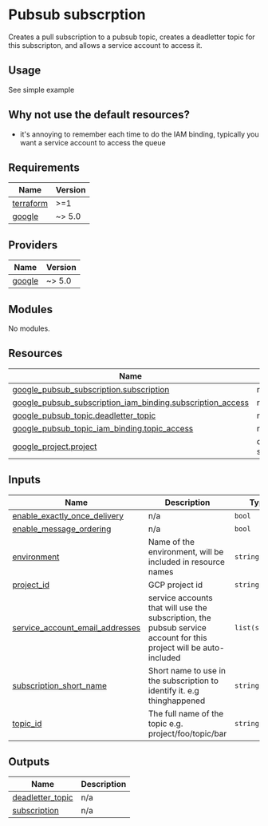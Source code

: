 # Pubsub subscrption
Creates a pull subscription to a pubsub topic, creates a deadletter topic for this subscripton, and allows a service
account to access it.

## Usage
See simple example

## Why not use the default resources?
* it's annoying to remember each time to do the IAM binding, typically you want a service account to access the queue
 
<!-- BEGINNING OF PRE-COMMIT-TERRAFORM DOCS HOOK -->
## Requirements

| Name | Version |
|------|---------|
| <a name="requirement_terraform"></a> [terraform](#requirement\_terraform) | >=1 |
| <a name="requirement_google"></a> [google](#requirement\_google) | ~> 5.0 |

## Providers

| Name | Version |
|------|---------|
| <a name="provider_google"></a> [google](#provider\_google) | ~> 5.0 |

## Modules

No modules.

## Resources

| Name | Type |
|------|------|
| [google_pubsub_subscription.subscription](https://registry.terraform.io/providers/hashicorp/google/latest/docs/resources/pubsub_subscription) | resource |
| [google_pubsub_subscription_iam_binding.subscription_access](https://registry.terraform.io/providers/hashicorp/google/latest/docs/resources/pubsub_subscription_iam_binding) | resource |
| [google_pubsub_topic.deadletter_topic](https://registry.terraform.io/providers/hashicorp/google/latest/docs/resources/pubsub_topic) | resource |
| [google_pubsub_topic_iam_binding.topic_access](https://registry.terraform.io/providers/hashicorp/google/latest/docs/resources/pubsub_topic_iam_binding) | resource |
| [google_project.project](https://registry.terraform.io/providers/hashicorp/google/latest/docs/data-sources/project) | data source |

## Inputs

| Name | Description | Type | Default | Required |
|------|-------------|------|---------|:--------:|
| <a name="input_enable_exactly_once_delivery"></a> [enable\_exactly\_once\_delivery](#input\_enable\_exactly\_once\_delivery) | n/a | `bool` | `false` | no |
| <a name="input_enable_message_ordering"></a> [enable\_message\_ordering](#input\_enable\_message\_ordering) | n/a | `bool` | `false` | no |
| <a name="input_environment"></a> [environment](#input\_environment) | Name of the environment, will be included in resource names | `string` | n/a | yes |
| <a name="input_project_id"></a> [project\_id](#input\_project\_id) | GCP project id | `string` | n/a | yes |
| <a name="input_service_account_email_addresses"></a> [service\_account\_email\_addresses](#input\_service\_account\_email\_addresses) | service accounts that will use the subscription, the pubsub service account for this project will be auto-included | `list(string)` | n/a | yes |
| <a name="input_subscription_short_name"></a> [subscription\_short\_name](#input\_subscription\_short\_name) | Short name to use in the subscription to identify it. e.g thinghappened | `string` | n/a | yes |
| <a name="input_topic_id"></a> [topic\_id](#input\_topic\_id) | The full name of the topic e.g. project/foo/topic/bar | `string` | n/a | yes |

## Outputs

| Name | Description |
|------|-------------|
| <a name="output_deadletter_topic"></a> [deadletter\_topic](#output\_deadletter\_topic) | n/a |
| <a name="output_subscription"></a> [subscription](#output\_subscription) | n/a |
<!-- END OF PRE-COMMIT-TERRAFORM DOCS HOOK -->
